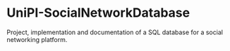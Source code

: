 # UniPI-SocialNetworkDatabase
Project, implementation and documentation of a SQL database for a social networking platform.
